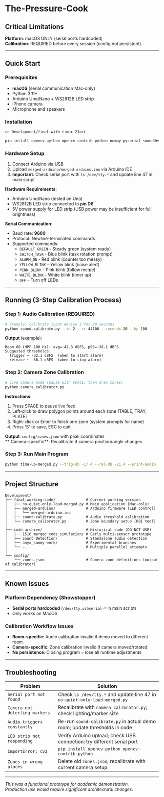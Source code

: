 # The-Pressure-Cook

##  Critical Limitations

**Platform**: macOS ONLY (serial ports hardcoded)  
**Calibration**: REQUIRED before every session (config not persistent)  

---

## Quick Start

### Prerequisites
- **macOS** (serial communication Mac-only)
- Python 3.11+
- Arduino Uno/Nano + WS2812B LED strip
- iPhone camera
- Microphone and speakers

### Installation
```bash
cd Development/final-with-timer-21oct
```
```bash
pip install opencv-python opencv-contrib-python numpy pyserial sounddevice
```

### Hardware Setup
1. Connect Arduino via USB
2. Upload `merged-arduino/merged-arduino.ino` via Arduino IDE
3. **Important**: Check serial port with `ls /dev/tty.*` and update line 47 in main script


**Hardware Requirements**:
- Arduino Uno/Nano (tested on Uno)
- WS2812B LED strip connected to **pin D6**
- 5V power supply for LED strip (USB power may be insufficient for full brightness)

**Serial Communication**:
- Baud rate: **9600**
- Protocol: Newline-terminated commands
- Supported commands:
  - `DEFAULT_GREEN` - Steady green (system ready)
  - `SWITCH_TASK` - Blue blink (task rotation prompt)
  - `ALARM_ON` - Red blink (counter too messy)
  - `YELLOW_BLINK` - Yellow blink (noise alert)
  - `PINK_BLINK` - Pink blink (follow recipe)
  - `WHITE_BLINK` - White blink (timer up)
  - `OFF` - Turn off LEDs

---

## Running (3-Step Calibration Process)

### Step 1: Audio Calibration (REQUIRED)
```bash
# Example: calibrate input device 2 for 20 seconds
python sound-calibrate.py --in 2 --sr 44100 --seconds 20 --hp 100
```

**Output** (example):
```
Room dB (HPF 100 Hz): avg=-42.3 dBFS, p95=-38.1 dBFS
Suggested thresholds:
  trigger ~ -32.1 dBFS  (when to start alarm)
  release ~ -36.1 dBFS  (when to stop alarm)
```

### Step 2: Camera Zone Calibration
```bash
# Live camera mode (pause with SPACE, then draw zones)
python camera_calibrator.py
```

**Instructions**:
1. Press SPACE to pause live feed
2. Left-click to draw polygon points around each zone (TABLE, TRAY, PLATE)
3. Right-click or Enter to finish one zone (system prompts for name)
4. Press 'S' to save, ESC to quit

**Output**: `config/zones.json` with pixel coordinates  
** Camera-specific**: Recalibrate if camera position/angle changes

### Step 3: Run Main Program
```bash
python time-up-merged.py --trig-db -17.4 --rel-db -21.4 --print-audio
```

---

## Project Structure
```
Development/
├── final-working-code/              # Current working version
│   ├── no-quiet-only-loud-merged.py # Main application (Mac-only)
│   ├── merged-arduino/              # Arduino firmware (LED control)
│   │   └── merged-arduino.ino
│   ├── sound-calibrate.py           # Audio threshold calibration
│   └── camera_calibrator.py         # Zone boundary setup (ROI tool)
│
├── code-archive/                    # Historical code (DO NOT USE)
│   ├── 1510_merged_code_simulation/ # Early multi-sensor prototype
│   ├── Sound Detection/             # Standalone audio detection
│   ├── anya_sammy work/             # Experimental branches
│   └── ...                          # Multiple parallel attempts
│
└── config/
    └── zones.json                   # Camera zone definitions (output of calibrator)
```

---

## Known Issues

### Platform Dependency (Showstopper)
- **Serial ports hardcoded** (`/dev/tty.usbserial-*` in main script)
- Only works on MacOS

### Calibration Workflow Issues
- **Room-specific**: Audio calibration invalid if demo moved to different room
- **Camera-specific**: Zone calibration invalid if camera moved/rotated
- **No persistence**: Closing program = lose all runtime adjustments

---

## Troubleshooting

| Problem | Solution |
|---------|----------|
| `Serial port not found` | Check `ls /dev/tty.*` and update line 47 in `no-quiet-only-loud-merged.py` |
| `Camera not detecting markers` | Recalibrate with `camera_calibrator.py`; check lighting/marker size |
| `Audio triggers constantly` | Re-run `sound-calibrate.py` in actual demo room; update thresholds in code |
| `LED strip not responding` | Verify Arduino upload; check USB connection; try different serial port |
| `ImportError: cv2` | `pip install opencv-python opencv-contrib-python` |
| `Zones in wrong places` | Delete old `zones.json`; recalibrate with current camera setup |

---

*This was a functional prototype for academic demonstration.  
Production use would require significant architectural changes.*
